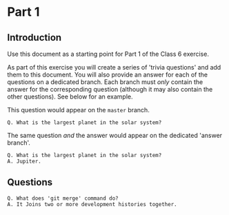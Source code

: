 # Part 1

## Introduction
Use this document as a starting point for Part 1 of the Class 6 exercise.

As part of this exercise you will create a series of 'trivia questions' and add them to this document. You will also provide an answer for each of the questions on a dedicated branch. Each branch must *only* contain the answer for the corresponding question (although it may also contain the other questions). See below for an example.

This question would appear on the `master` branch.
```
Q. What is the largest planet in the solar system?
```

The same question *and* the answer would appear on the dedicated 'answer branch'.
```
Q. What is the largest planet in the solar system?
A. Jupiter.
```

## Questions
```
Q. What does 'git merge' command do?
A. It Joins two or more development histories together.
```
